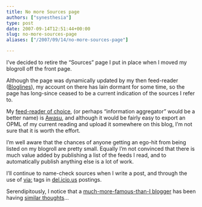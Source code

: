 ```yaml
---
title: No more Sources page
authors: ["synesthesia"]
type: post
date: 2007-09-14T12:51:44+00:00
slug: no-more-sources-page 
aliases: ["/2007/09/14/no-more-sources-page"]

---
```

I’ve decided to retire the “Sources” page I put in place when I moved my blogroll off the front page.

Although the page was dynamically updated by my then feed-reader ([Bloglines][1]), my account on there has lain dormant for some time, so the page has long-since ceased to be a current indication of the sources I refer to.

My [feed-reader of choice][2], (or perhaps “information aggregator” would be a better name) is [Awasu][2], and although it would be fairly easy to export an OPML of my current reading and upload it somewhere on this blog, I’m not sure that it is worth the effort.

I’m well aware that the chances of anyone getting an ego-hit from being listed on my blogroll are pretty small. Equally I’m not convinced that there is much value added by publishing a list of the feeds I read, and to automatically publish anything else is a lot of work.

I’ll continue to name-check sources when I write a post, and through the use of [via:][3] tags in [del.icio.us][4] postings.

Serendipitously, I notice that a [much-more-famous-than-I blogger][5] has been having [similar thoughts][6]…

 [1]: https://www.bloglines.com/
 [2]: https://www.awasu.com/
 [3]: https://aqualung.typepad.com/aqualung/2007/02/a_reputation_ec.html
 [4]: https://del.icio.us/synesthesia
 [5]: https://blogs.law.harvard.edu/doc/
 [6]: https://blogs.law.harvard.edu/doc/2007/09/13/more-blog-less-rolling/